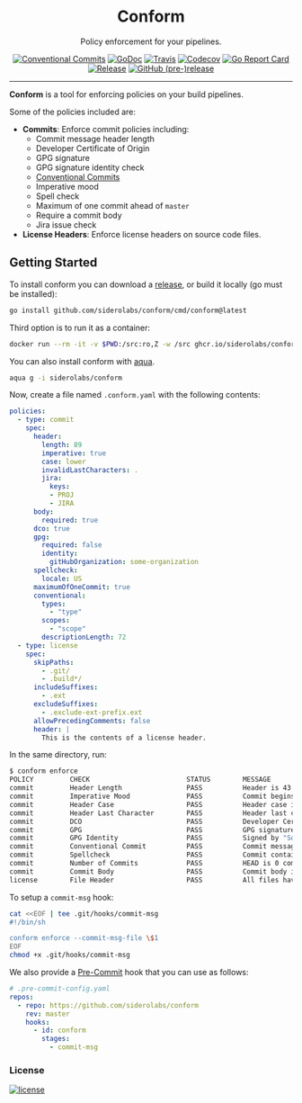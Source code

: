 <!-- markdownlint-disable MD041 -->

<p align="center">
  <h1 align="center">Conform</h1>
  <p align="center">Policy enforcement for your pipelines.</p>
  <p align="center">
    <a href="https://conventionalcommits.org"><img alt="Conventional Commits" src="https://img.shields.io/badge/Conventional%20Commits-1.0.0-yellow.svg?style=flat-square"></a>
    <a href="https://godoc.org/github.com/siderolabs/conform"><img alt="GoDoc" src="http://img.shields.io/badge/godoc-reference-blue.svg?style=flat-square"></a>
    <a href="https://travis-ci.org/siderolabs/conform"><img alt="Travis" src="https://img.shields.io/travis/siderolabs/conform.svg?style=flat-square"></a>
    <a href="https://codecov.io/gh/siderolabs/conform"><img alt="Codecov" src="https://img.shields.io/codecov/c/github/siderolabs/conform.svg?style=flat-square"></a>
    <a href="https://goreportcard.com/report/github.com/siderolabs/conform"><img alt="Go Report Card" src="https://goreportcard.com/badge/github.com/siderolabs/conform?style=flat-square"></a>
    <a href="https://github.com/siderolabs/conform/releases/latest"><img alt="Release" src="https://img.shields.io/github/release/siderolabs/conform.svg?style=flat-square"></a>
    <a href="https://github.com/siderolabs/conform/releases/latest"><img alt="GitHub (pre-)release" src="https://img.shields.io/github/release/siderolabs/conform/all.svg?style=flat-square"></a>
  </p>
</p>

---

**Conform** is a tool for enforcing policies on your build pipelines.

Some of the policies included are:

- **Commits**: Enforce commit policies including:
  - Commit message header length
  - Developer Certificate of Origin
  - GPG signature
  - GPG signature identity check
  - [Conventional Commits](https://www.conventionalcommits.org)
  - Imperative mood
  - Spell check
  - Maximum of one commit ahead of `master`
  - Require a commit body
  - Jira issue check
- **License Headers**: Enforce license headers on source code files.

## Getting Started

To install conform you can download a [release](https://github.com/siderolabs/conform/releases), or build it locally (go must be installed):

```bash
go install github.com/siderolabs/conform/cmd/conform@latest
```

Third option is to run it as a container:

```bash
docker run --rm -it -v $PWD:/src:ro,Z -w /src ghcr.io/siderolabs/conform:v0.1.0-alpha.22 enforce
```

You can also install conform with [aqua](https://aquaproj.github.io/).

```bash
aqua g -i siderolabs/conform
```

Now, create a file named `.conform.yaml` with the following contents:

```yaml
policies:
  - type: commit
    spec:
      header:
        length: 89
        imperative: true
        case: lower
        invalidLastCharacters: .
        jira:
          keys:
          - PROJ
          - JIRA
      body:
        required: true
      dco: true
      gpg:
        required: false
        identity:
          gitHubOrganization: some-organization
      spellcheck:
        locale: US
      maximumOfOneCommit: true
      conventional:
        types:
          - "type"
        scopes:
          - "scope"
        descriptionLength: 72
  - type: license
    spec:
      skipPaths:
        - .git/
        - .build*/
      includeSuffixes:
        - .ext
      excludeSuffixes:
        - .exclude-ext-prefix.ext
      allowPrecedingComments: false
      header: |
        This is the contents of a license header.
```

In the same directory, run:

```bash
$ conform enforce
POLICY         CHECK                        STATUS        MESSAGE
commit         Header Length                PASS          Header is 43 characters
commit         Imperative Mood              PASS          Commit begins with imperative verb
commit         Header Case                  PASS          Header case is valid
commit         Header Last Character        PASS          Header last character is valid
commit         DCO                          PASS          Developer Certificate of Origin was found
commit         GPG                          PASS          GPG signature found
commit         GPG Identity                 PASS          Signed by "Someone <someone@example.com>"
commit         Conventional Commit          PASS          Commit message is a valid conventional commit
commit         Spellcheck                   PASS          Commit contains 0 misspellings
commit         Number of Commits            PASS          HEAD is 0 commit(s) ahead of refs/heads/master
commit         Commit Body                  PASS          Commit body is valid
license        File Header                  PASS          All files have a valid license header
```

To setup a `commit-msg` hook:

```bash
cat <<EOF | tee .git/hooks/commit-msg
#!/bin/sh

conform enforce --commit-msg-file \$1
EOF
chmod +x .git/hooks/commit-msg
```

We also provide a [Pre-Commit](https://pre-commit.com) hook that you can use as follows:

```yaml
# .pre-commit-config.yaml
repos:
  - repo: https://github.com/siderolabs/conform
    rev: master
    hooks:
      - id: conform
        stages:
          - commit-msg
```

### License

[![license](https://img.shields.io/github/license/siderolabs/conform.svg?style=flat-square)](https://github.com/siderolabs/conform/blob/master/LICENSE)
